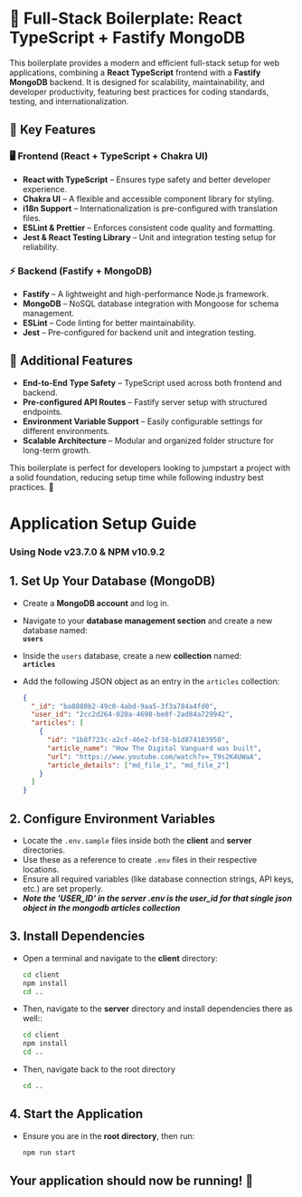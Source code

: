# 🚀 Full-Stack Boilerplate: React TypeScript + Fastify MongoDB

This boilerplate provides a modern and efficient full-stack setup for web applications, combining a **React TypeScript** frontend with a **Fastify MongoDB** backend. It is designed for scalability, maintainability, and developer productivity, featuring best practices for coding standards, testing, and internationalization.

## 🌟 Key Features

### 🖥️ Frontend (React + TypeScript + Chakra UI)

- **React with TypeScript** – Ensures type safety and better developer experience.
- **Chakra UI** – A flexible and accessible component library for styling.
- **i18n Support** – Internationalization is pre-configured with translation files.
- **ESLint & Prettier** – Enforces consistent code quality and formatting.
- **Jest & React Testing Library** – Unit and integration testing setup for reliability.

### ⚡ Backend (Fastify + MongoDB)

- **Fastify** – A lightweight and high-performance Node.js framework.
- **MongoDB** – NoSQL database integration with Mongoose for schema management.
- **ESLint** – Code linting for better maintainability.
- **Jest** – Pre-configured for backend unit and integration testing.

## 📌 Additional Features

- **End-to-End Type Safety** – TypeScript used across both frontend and backend.
- **Pre-configured API Routes** – Fastify server setup with structured endpoints.
- **Environment Variable Support** – Easily configurable settings for different environments.
- **Scalable Architecture** – Modular and organized folder structure for long-term growth.

This boilerplate is perfect for developers looking to jumpstart a project with a solid foundation, reducing setup time while following industry best practices. 🚀

# Application Setup Guide

### Using Node v23.7.0 & NPM v10.9.2

## 1. Set Up Your Database (MongoDB)

- Create a **MongoDB account** and log in.
- Navigate to your **database management section** and create a new database named:  
  **`users`**
- Inside the `users` database, create a new **collection** named:  
  **`articles`**
- Add the following JSON object as an entry in the `articles` collection:

  ```json
  {
    "_id": "ba0880b2-49c0-4abd-9aa5-3f3a784a4fd0",
    "user_id": "2cc2d264-020a-4690-be0f-2ad84a729942",
    "articles": [
      {
        "id": "1b8f723c-a2cf-46e2-bf38-b1d874103950",
        "article_name": "How The Digital Vanguard was built",
        "url": "https://www.youtube.com/watch?v=_T9s2K4UWaA",
        "article_details": ["md_file_1", "md_file_2"]
      }
    ]
  }
  ```

## 2. Configure Environment Variables

- Locate the `.env.sample` files inside both the **client** and **server** directories.
- Use these as a reference to create `.env` files in their respective locations.
- Ensure all required variables (like database connection strings, API keys, etc.) are set properly.
- **_Note the 'USER_ID' in the server .env is the user_id for that single json object in the mongodb articles collection_**

## 3. Install Dependencies

- Open a terminal and navigate to the **client** directory:
  ```sh
  cd client
  npm install
  cd ..
  ```
- Then, navigate to the **server** directory and install dependencies there as well::
  ```sh
  cd client
  npm install
  cd ..
  ```
- Then, navigate back to the root directory
  ```sh
  cd ..
  ```

## 4. Start the Application

- Ensure you are in the **root directory**, then run:
  ```sh
  npm run start
  ```

## Your application should now be running! 🚀
